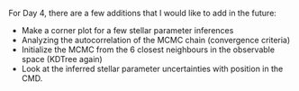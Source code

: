 For Day 4, there are a few additions that I would like to add in the future:

- Make a corner plot for a few stellar parameter inferences
- Analyzing the autocorrelation of the MCMC chain (convergence criteria)
- Initialize the MCMC from the 6 closest neighbours in the observable space (KDTree again)
- Look at the inferred stellar parameter uncertainties with position in the CMD.
